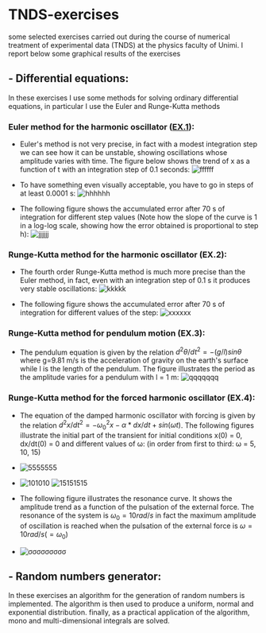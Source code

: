 # TNDS-exercises
some selected exercises carried out during the course of numerical treatment of experimental data (TNDS) at the physics faculty of Unimi. 
I report below some graphical results of the exercises 


## - Differential equations:
In these exercises I use some methods for solving ordinary differential equations, in particular I use the Euler and Runge-Kutta methods

### Euler method for the harmonic oscillator ([EX.1](https://github.com/gabevlogd/TNDS-exercises/tree/main/differential_equations/Ex.1)): 
- Euler's method is not very precise, in fact with a modest integration step we can see how it can be unstable, showing oscillations whose amplitude varies with time. The figure below shows the trend of x as a function of t with an integration step of 0.1 seconds:
![ffffff](https://user-images.githubusercontent.com/72387126/179501057-5bcc11af-4548-42eb-b256-c33fd82a51b8.png)


- To have something even visually acceptable, you have to go in steps of at least 0.0001 s:
![hhhhhh](https://user-images.githubusercontent.com/72387126/179501345-67ff3e88-76d5-47c0-812e-0a56b5356151.png)


- The following figure shows the accumulated error after 70 s of integration for different step values (Note how the slope of the curve is 1 in a log-log scale, showing how the error obtained is proportional to step h):
![jjjjjj](https://user-images.githubusercontent.com/72387126/179501630-9252f1a7-a204-4756-a293-a589cd74a443.png)


### Runge-Kutta method for the harmonic oscillator (EX.2):
- The fourth order Runge-Kutta method is much more precise than the Euler method, in fact, even with an integration step of 0.1 s it produces very stable oscillations:
![kkkkk](https://user-images.githubusercontent.com/72387126/179502080-701f2b64-b6f2-44f6-90f2-75a46b126223.png)


- The following figure shows the accumulated error after 70 s of integration for different values of the step: ![xxxxxx](https://user-images.githubusercontent.com/72387126/179502302-56ad8556-123f-4108-a574-4b013c63f23c.png)


### Runge-Kutta method for pendulum motion (EX.3):
- The pendulum equation is given by the relation  $d^2θ/dt^2 = -(g/l)sinθ$ where g=9.81 m/s is the acceleration of gravity on the earth's surface while l is the length of the pendulum. The figure illustrates the period as the amplitude varies for a pendulum with l = 1 m:
![qqqqqqq](https://user-images.githubusercontent.com/72387126/179506266-98789604-b1bf-48a0-85c7-bb13a87cd393.png)


### Runge-Kutta method for the forced harmonic oscillator (EX.4):
- The equation of the damped harmonic oscillator with forcing is given by the relation $d^2x/dt^2 = -ω_{0}^{2}x - α*dx/dt + sin(ω t)$. The following figures illustrate the initial part of the transient for initial conditions x(0) = 0, dx/dt(0) = 0 and different values of ω: (in order from first to third: ω = 5, 10, 15)
- ![5555555](https://user-images.githubusercontent.com/72387126/179512226-47db0d8f-74a2-4ddb-bfe9-629757864bce.png)

- ![101010](https://user-images.githubusercontent.com/72387126/179512837-a31258bb-65e1-41c0-8c84-266f640855c6.png) ![15151515](https://user-images.githubusercontent.com/72387126/179512873-c2daa87a-9d77-4b09-9a08-8db2cf37ed8f.png)

- The following figure illustrates the resonance curve. It shows the amplitude trend as a function of the pulsation of the external force. The resonance of the system is $ω_0=10rad/s$ in fact the maximum amplitude of oscillation is reached when the pulsation of the external force is $ω=10rad/s(=ω_0)$
- ![σσσσσσσσσ](https://user-images.githubusercontent.com/72387126/179517949-25c95a80-8274-499e-9569-f0e3f114ea36.png)



## - Random numbers generator:
In these exercises an algorithm for the generation of random numbers is implemented. The algorithm is then used to produce a uniform, normal and exponential distribution.
finally, as a practical application of the algorithm, mono and multi-dimensional integrals are solved.



